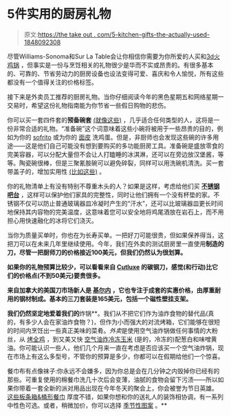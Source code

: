 # 5件实用的厨房礼物

> 原文:[https://the take out . com/5-kitchen-gifts-the-actually-used-1848092308](https://thetakeout.com/5-kitchen-gifts-that-are-actually-useful-1848092308)

尽管Williams-Sonoma和Sur La Table会让你相信你需要为你所爱的人买和[3d火鸡锅](https://www.surlatable.com/classic-turkey-3d-pan/PRO-6786701.html?cgid=fall-baking#start=3) ，但事实是一份与烹饪相关的礼物很少是华而不实或昂贵的。有很多基本的、可靠的、节省劳动力的厨房设备也设法变得可爱、喜庆和令人愉悦，所有这些都没有一个值得关注的价格标签。

接下来是外卖员工推荐的厨房礼物。当你仔细阅读今年的黑色星期五和网络星期一交易时，希望这份礼物指南能为你节省一些假日购物的悲伤。

你可以买一套四件套的**预备碗套** [(就像这些)](https://www.amazon.com/EVO-Sustainable-Goods-Bowl-Blue/dp/B01KZW9FOO?asc_campaign=InlineText&asc_refurl=https://thetakeout.com/5-kitchen-gifts-that-are-actually-useful-1848092308&asc_source=&tag=kinjatakeoutlink-20) ，几乎适合任何类型的人，这将是一份非常合适的礼物。“准备碗”这个词意味着这些小碗将被用于一些昂贵的目的，例如为你的 [sofrito](https://thetakeout.com/sofrito-and-adaptive-ingredients-for-disability-cooking-1847186499) 或为你的 [面皮](https://thetakeout.com/best-green-bean-casserole-recipe-thanksgiving-2021-1847998834) 洗鸡蛋。但是，非厨师也会发现这些碗的许多用途——这是他们自己可能没有想到要购买的多功能厨房工具。准备碗是盛放零食的完美容器，可以分配大量但不会让人打瞌睡的冰淇淋，还可以在旁边放汉堡酱，等等。陶瓷碗很棒，但是三聚氰胺碗可以避免碎裂，同样可以用洗碗机清洗。买一套带盖子的，增加实用性 [(比如这些)](https://www.amazon.com/Melamine-Bowls-Lids-Shatter-Proof-Chip-Resistant/dp/B07S8565D9?asc_campaign=InlineText&asc_refurl=https://thetakeout.com/5-kitchen-gifts-that-are-actually-useful-1848092308&asc_source=&tag=kinjatakeoutlink-20) 。

你的礼物清单上有没有特别不尊重木头的人？如果是这样，考虑给他们买 [**不锈钢吧台**](https://snowfox.fun/) ，这样可以保护他们家具的完整性，同时让他们拥有一个没有杯垫的家。不锈钢不仅可以防止普通玻璃器皿冷凝时产生的“汗水”，还可以比玻璃器皿更长时间地保持其内容物的完美温度，这意味着您可以安全地将鸡尾酒放在岩石上，而不用担心用快速融化的冰将它们浇灭。

当你为质量买单时，你也在为长寿买单。一把好刀可能很贵，但如果保养得当，这把刀可以在未来几年里继续使用。今年，我们在外卖的测试厨房里一直使用[](https://madeincookware.com/collections/knives)**制造的刀，尽管一把厨师刀的价格接近100美元，但我们仍然认为很划算。**

**如果你的礼物预算比较少，可以看看来自 [**Cutluxe**](https://www.cutluxe.com/artisan-series/) 的碳钢刀，感觉(和行动)比它们的价格点(不到50美元)要贵很多。**

**来自加拿大的美国刀市场新人是 [**基尔内**](https://kilne.com/) ，它也专注于成套的实惠价格，由厚重耐用的钢材制成。基本的三刀套装是165美元，包括一个磁性壁挂支架。**

 **我们仍然坚定地爱着我们的**炸锅**。我们从不把它们作为油炸食物的替代品(真的，有多少人会在家油炸食物？)，但作为小而强大的对流烤箱，它们能够在很短的时间内烹饪出一些真正美味的菜肴。*外卖*是使用空气油炸锅做任何事情的大粉丝，从 [烤全鸡](https://thetakeout.com/recipe-air-fryer-chicken-how-to-air-fry-a-whole-chick-1846724120) ，到又美又快 [空气油炸冷冻玉米](https://thetakeout.com/recipe-air-fried-corn-with-scallions-and-miso-butter-1846144120) (是的，冷冻的)配葱白和味噌黄油。你可能认识一些人，他们几个月来一直在考虑是否应该买一个空气油炸锅，现在市场上有这么多型号，不管你的预算是多少，你都可以在假期给他们一个惊喜。

餐巾布有点像袜子:你永远不会嫌多，因为你总是会在几分钟之内毁掉你已经有的那些。可重复使用的棉餐巾洗几十次后会变薄，油腻的食物会留下污渍——所以如果你带着一套全新的派对用品出现在今年冬天的聚会上，你会被誉为节日英雄。 [这些板条箱&桶形餐巾](https://www.crateandbarrel.com/aspen-cotton-napkins/f1006929) 厚度不错，如果你想和你的送礼人的装饰相协调，有一系列中性色可选。或者，稍微加价，你可以选择 [季节性图案](https://www.crateandbarrel.com/winter-sprig-napkin/s348664) 。**